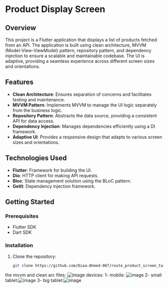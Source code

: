 # Product Display Screen

## Overview
This project is a Flutter application that displays a list of products fetched from an API. The application is built using clean architecture, MVVM (Model-View-ViewModel) pattern, repository pattern, and dependency injection to ensure a scalable and maintainable codebase. The UI is adaptive, providing a seamless experience across different screen sizes and orientations.

## Features
- **Clean Architecture**: Ensures separation of concerns and facilitates testing and maintenance.
- **MVVM Pattern**: Implements MVVM to manage the UI logic separately from the business logic.
- **Repository Pattern**: Abstracts the data source, providing a consistent API for data access.
- **Dependency Injection**: Manages dependencies efficiently using a DI framework.
- **Adaptive UI**: Provides a responsive design that adapts to various screen sizes and orientations.

## Technologies Used
- **Flutter**: Framework for building the UI.
- **Dio**: HTTP client for making API requests.
- **Bloc**: State management solution using the BLoC pattern.
- **GetIt**: Dependency injection framework.

## Getting Started
### Prerequisites
- Flutter SDK
- Dart SDK

### Installation
1. Clone the repository:
   ```sh
   git clone https://github.com/Diaa-Ahmed-007/route_product_screen_task.git
the mvvm and clean arc files:  ![image](https://github.com/user-attachments/assets/99c4b10f-c96b-4f68-8d96-55a26ebf1292)
devices:
1- mobile: ![image](https://github.com/user-attachments/assets/4e9f7655-c5f5-4e47-809a-810508921f85)
2- small tablet:![image](https://github.com/user-attachments/assets/efafde6e-0fc1-4e01-8d75-a4cb86888f70)
3- big tablet:![image](https://github.com/user-attachments/assets/4a5afe84-d489-4eee-a02f-9cadef0b68ac)



